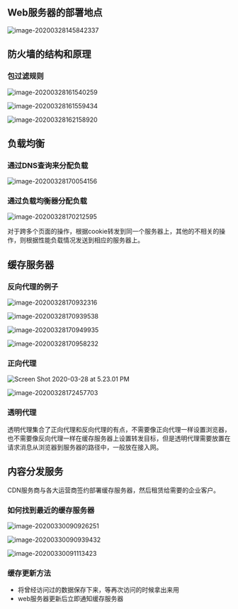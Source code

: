 ## Web服务器的部署地点

![image-20200328145842337](../服务器端的局域网/服务器端的局域网.assets/image-20200328145842337.png)



## 防火墙的结构和原理

### 包过滤规则

![image-20200328161540259](../服务器端的局域网/服务器端的局域网.assets/image-20200328161540259.png)

![image-20200328161559434](../服务器端的局域网/服务器端的局域网.assets/image-20200328161559434.png)

![image-20200328162158920](../服务器端的局域网/服务器端的局域网.assets/image-20200328162158920.png)



## 负载均衡

### 通过DNS查询来分配负载

![image-20200328170054156](../服务器端的局域网/服务器端的局域网.assets/image-20200328170054156.png)

### 通过负载均衡器分配负载

![image-20200328170212595](../服务器端的局域网/服务器端的局域网.assets/image-20200328170212595.png)

对于跨多个页面的操作，根据cookie转发到同一个服务器上，其他的不相关的操作，则根据性能负载情况发送到相应的服务器上。

## 缓存服务器

### 反向代理的例子

![image-20200328170932316](../服务器端的局域网/服务器端的局域网.assets/image-20200328170932316.png)

![image-20200328170939538](../服务器端的局域网/服务器端的局域网.assets/image-20200328170939538.png)

![image-20200328170949935](../服务器端的局域网/服务器端的局域网.assets/image-20200328170949935.png)

![image-20200328170958232](../服务器端的局域网/服务器端的局域网.assets/image-20200328170958232.png)

### 正向代理

![Screen Shot 2020-03-28 at 5.23.01 PM](../服务器端的局域网/服务器端的局域网.assets/Screen_Shot_2020-03-28_5.23.01_PM.png)

![image-20200328172457703](../服务器端的局域网/服务器端的局域网.assets/image-20200328172457703.png)

### 透明代理

透明代理集合了正向代理和反向代理的有点，不需要像正向代理一样设置浏览器，也不需要像反向代理一样在缓存服务器上设置转发目标，但是透明代理需要放置在请求消息从浏览器到服务器的路径中，一般放在接入网。



## 内容分发服务

CDN服务商与各大运营商签约部署缓存服务器，然后租赁给需要的企业客户。

### 如何找到最近的缓存服务器

![image-20200330090926251](../服务器端的局域网/服务器端的局域网.assets/image-20200330090926251.png)

![image-20200330090939432](../服务器端的局域网/服务器端的局域网.assets/image-20200330090939432.png)

![image-20200330091113423](../服务器端的局域网/服务器端的局域网.assets/image-20200330091113423.png)

### 缓存更新方法

- 将曾经访问过的数据保存下来，等再次访问的时候拿出来用
- web服务器更新后立即通知缓存服务器

